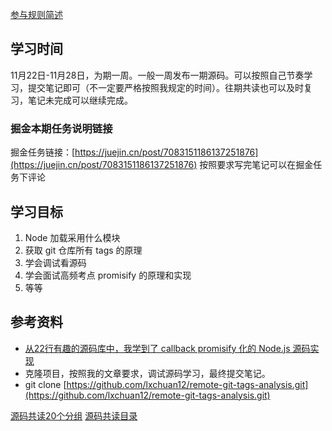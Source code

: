 [参与规则简述](https://www.yuque.com/ruochuan12/notice/gm51y6?view=doc_embed)
## 学习时间
11月22日-11月28日，为期一周。一般一周发布一期源码。可以按照自己节奏学习，提交笔记即可（不一定要严格按照我规定的时间）。往期共读也可以及时复习，笔记未完成可以继续完成。

### 掘金本期任务说明链接

掘金任务链接：[https://juejin.cn/post/7083151186137251876](https://juejin.cn/post/7083151186137251876)
按照要求写完笔记可以在掘金任务下评论
## 学习目标

1. Node 加载采用什么模块
2. 获取 git 仓库所有 tags 的原理
3. 学会调试看源码
4. 学会面试高频考点 promisify 的原理和实现
5. 等等
## 参考资料

- [从22行有趣的源码库中，我学到了 callback promisify 化的 Node.js 源码实现](https://juejin.cn/post/7028731182216904740)
- 克隆项目，按照我的文章要求，调试源码学习，最终提交笔记。
- git clone [https://github.com/lxchuan12/remote-git-tags-analysis.git](https://github.com/lxchuan12/remote-git-tags-analysis.git)

[源码共读20个分组](https://www.yuque.com/go/doc/56866898?view=doc_embed)
[源码共读目录](https://www.yuque.com/go/doc/55657026?view=doc_embed)
